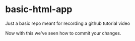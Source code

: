 # basic-html-app

Just a basic repo meant for recording a github tutorial video 

Now with this we've seen how to commit your changes.
